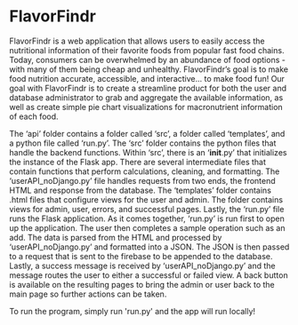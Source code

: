 # FlavorFindr

FlavorFindr is a web application that allows users to easily access the nutritional information of their favorite foods from popular fast food chains. Today, consumers can be overwhelmed by an abundance of food options - with many of them being cheap and unhealthy. FlavorFindr’s goal is to make food nutrition accurate, accessible, and interactive... to make food fun! Our goal with FlavorFindr is to create a streamline product for both the user and database administrator to grab and aggregate the available information, as well as create simple pie chart visualizations for macronutrient information of each food.

The ‘api’ folder contains a folder called ‘src’, a folder called ‘templates’, and a python file called ‘run.py’. The ‘src’ folder contains the python files that handle the backend functions. Within ‘src’, there is an ‘__init__.py’ that initializes the instance of the Flask app. There are several intermediate files that contain functions that perform calculations, cleaning, and formatting. The ‘userAPI_noDjango.py’ file handles requests from two ends, the frontend HTML and response from the database. The ‘templates’ folder contains .html files that configure views for the user and admin. The folder contains views for admin, user, errors, and successful pages. Lastly, the ‘run.py’ file runs the Flask application. As it comes together, ‘run.py’ is run first to open up the application. The user then completes a sample operation such as an add. The data is parsed from the HTML and processed by ‘userAPI_noDjango.py’ and formatted into a JSON. The JSON is then passed to a request that is sent to the firebase to be appended to the database. Lastly, a success message is received by ‘userAPI_noDjango.py’ and the message routes the user to either a successful or failed view. A back button is available on the resulting pages to bring the admin or user back to the main page so further actions can be taken. 

To run the program, simply run 'run.py' and the app will run locally!
